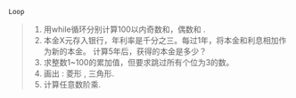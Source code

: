 `Loop`

> 1. 用while循环分别计算100以内奇数和，偶数和 .
> 2. 本金X元存入银行，年利率是千分之三。每过1年，将本金和利息相加作为新的本金。 计算5年后，获得的本金是多少？
> 3. 求整数1~100的累加值，但要求跳过所有个位为3的数。
> 4. 画出 : 菱形 , 三角形.
> 5. 计算任意数阶乘.
